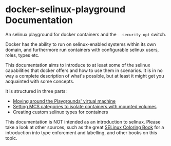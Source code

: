 
# docker-selinux-playground Documentation

An selinux playground for docker containers and the `--security-opt` switch.

Docker has the ability to run on selinux-enabled systems within its own domain,
and furthermore run containers with configurable selinux users, roles, types etc.

This documentation aims to introduce to at least some of the selinux capabilities that
docker offers and how to use them in scenarios. It is in no way a complete description
of what's possible, but at least it might get you acquainted with some concepts.

It is structured in three parts:

* [Moving around the Playgrounds' virtual machine](https://github.com/aschmidt75/docker-selinux-playground/blob/master/docs/01_virtual_machine_playground.md)
* [Setting MCS categories to isolate containers with mounted volumes](https://github.com/aschmidt75/docker-selinux-playground/blob/master/docs/02_categories.md)
* Creating custom selinux types for containers

This documentation is NOT intended as an introduction to selinux. Please take
a look at other sources, such as the great [SELinux Coloring Book](https://people.redhat.com/duffy/selinux/selinux-coloring-book_A4-Stapled.pdf)
for a introduction into type enforcment and labelling, and other books on this topic.
